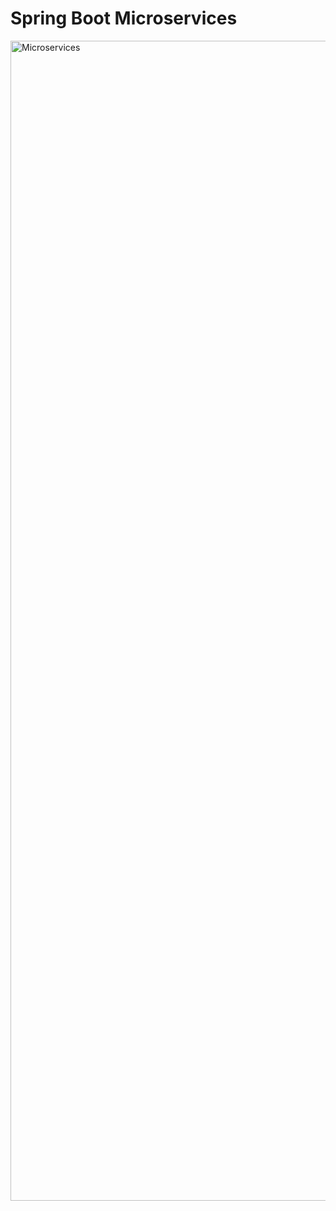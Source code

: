 # Spring Boot Microservices
<img width="1856" alt="Microservices" src="https://github.com/Emanuelsmcastro/SpringBootMicroservices/assets/93106680/cc89eec2-9c88-432a-8dc3-f4ef70b8d643">
